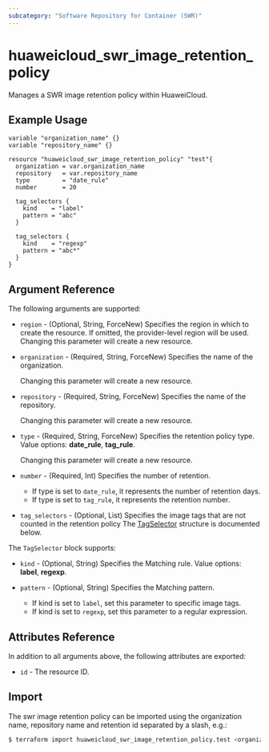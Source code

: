 ```yaml
---
subcategory: "Software Repository for Container (SWR)"
---
```


# huaweicloud_swr_image_retention_policy

Manages a SWR image retention policy within HuaweiCloud.

## Example Usage

```hcl
variable "organization_name" {}
variable "repository_name" {}

resource "huaweicloud_swr_image_retention_policy" "test"{
  organization = var.organization_name
  repository   = var.repository_name
  type         = "date_rule"
  number       = 20

  tag_selectors {
    kind    = "label"
    pattern = "abc"
  }

  tag_selectors {
    kind    = "regexp"
    pattern = "abc*"
  }
}
```

## Argument Reference

The following arguments are supported:

* `region` - (Optional, String, ForceNew) Specifies the region in which to create the resource.
  If omitted, the provider-level region will be used. Changing this parameter will create a new resource.

* `organization` - (Required, String, ForceNew) Specifies the name of the organization.

  Changing this parameter will create a new resource.

* `repository` - (Required, String, ForceNew) Specifies the name of the repository.

  Changing this parameter will create a new resource.

* `type` - (Required, String, ForceNew) Specifies the retention policy type.
  Value options: **date_rule**, **tag_rule**.

  Changing this parameter will create a new resource.

* `number` - (Required, Int) Specifies the number of retention.
  + If type is set to `date_rule`, it represents the number of retention days.
  + If type is set to `tag_rule`, it represents the retention number.

* `tag_selectors` - (Optional, List) Specifies the image tags that are not counted in the retention policy
The [TagSelector](#SwrImageRetentionPolicy_TagSelector) structure is documented below.

<a name="SwrImageRetentionPolicy_TagSelector"></a>
The `TagSelector` block supports:

* `kind` - (Optional, String) Specifies the Matching rule. Value options: **label**, **regexp**.

* `pattern` - (Optional, String) Specifies the Matching pattern.
  + If kind is set to `label`, set this parameter to specific image tags.
  + If kind is set to `regexp`, set this parameter to a regular expression.

## Attributes Reference

In addition to all arguments above, the following attributes are exported:

* `id` - The resource ID.

## Import

The swr image retention policy can be imported using the organization name, repository name
and retention id separated by a slash, e.g.:

```bash
$ terraform import huaweicloud_swr_image_retention_policy.test <organization_name>/<repository_name>/<retention_id>
```
